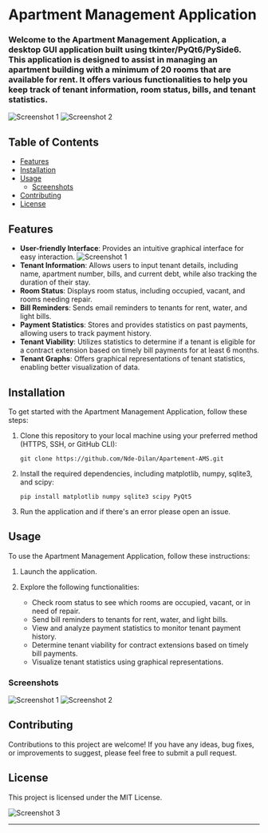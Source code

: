 # Apartment Management Application

### Welcome to the Apartment Management Application, a desktop GUI application built using tkinter/PyQt6/PySide6. This application is designed to assist in managing an apartment building with a minimum of 20 rooms that are available for rent. It offers various functionalities to help you keep track of tenant information, room status, bills, and tenant statistics.

![Screenshot 1](https://github.com/Nde-Dilan/Apartement-AMS/blob/main/AMS/Capture%20d'%C3%A9cran%202023-09-08%20051124.png)
![Screenshot 2](https://github.com/Nde-Dilan/Apartement-AMS/blob/main/AMS/Capture%20d'%C3%A9cran%202023-09-08%20051341.png)

## Table of Contents
- [Features](#features)
- [Installation](#installation)
- [Usage](#usage)
  - [Screenshots](#screenshots)
- [Contributing](#contributing)
- [License](#license)

## Features
- **User-friendly Interface**: Provides an intuitive graphical interface for easy interaction.
![Screenshot 1](https://github.com/Nde-Dilan/Apartement-AMS/blob/main/AMS/Capture%20d'%C3%A9cran%202023-09-08%20051144.png)
- **Tenant Information**: Allows users to input tenant details, including name, apartment number, bills, and current debt, while also tracking the duration of their stay.
- **Room Status**: Displays room status, including occupied, vacant, and rooms needing repair.
- **Bill Reminders**: Sends email reminders to tenants for rent, water, and light bills.
- **Payment Statistics**: Stores and provides statistics on past payments, allowing users to track payment history.
- **Tenant Viability**: Utilizes statistics to determine if a tenant is eligible for a contract extension based on timely bill payments for at least 6 months.
- **Tenant Graphs**: Offers graphical representations of tenant statistics, enabling better visualization of data.

## Installation

To get started with the Apartment Management Application, follow these steps:

1. Clone this repository to your local machine using your preferred method (HTTPS, SSH, or GitHub CLI):
   ```
   git clone https://github.com/Nde-Dilan/Apartement-AMS.git
   ```

2. Install the required dependencies, including matplotlib, numpy, sqlite3, and scipy:
   ```
   pip install matplotlib numpy sqlite3 scipy PyQt5
   ```

3. Run the application and if there's an error please open an issue.

## Usage

To use the Apartment Management Application, follow these instructions:

1. Launch the application.

2. Explore the following functionalities:
   - Check room status to see which rooms are occupied, vacant, or in need of repair.
   - Send bill reminders to tenants for rent, water, and light bills.
   - View and analyze payment statistics to monitor tenant payment history.
   - Determine tenant viability for contract extensions based on timely bill payments.
   - Visualize tenant statistics using graphical representations.

### Screenshots

![Screenshot 1](https://github.com/Nde-Dilan/Apartement-AMS/blob/main/AMS/Capture%20d'%C3%A9cran%202023-09-08%20051246.png)
![Screenshot 2](https://github.com/Nde-Dilan/Apartement-AMS/blob/main/AMS/Capture%20d'%C3%A9cran%202023-09-08%20051219.png)

## Contributing

Contributions to this project are welcome! If you have any ideas, bug fixes, or improvements to suggest, please feel free to submit a pull request.

## License

This project is licensed under the MIT License.

![Screenshot 3](https://github.com/Nde-Dilan/Apartement-AMS/blob/main/AMS/Capture%20d'%C3%A9cran%202023-09-08%20051420.png)


---
